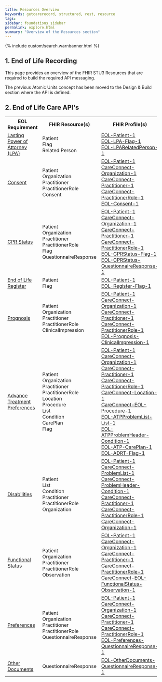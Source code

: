 ```yaml
---
title: Resources Overview
keywords: getcarerecord, structured, rest, resource
tags: 
sidebar: foundations_sidebar
permalink: explore.html
summary: "Overview of the Resources section"
---
```


{% include custom/search.warnbanner.html %}

## 1. End of Life Recording ##

This page provides an overview of the FHIR STU3 Resources that are required to build the required API messaging.

The previous Atomic Units concept has been moved to the Design & Build section where the API is defined.

## 2. End of Life Care API's ###

<table style="min-width:100%;width:100%">
<tr id="clinical">
<th style="width:33%;">EOL Requirement</th>
<th style="width:33%;">FHIR Resource(s)</th>
<th style="width:33%;">FHIR Profile(s)</th>
</tr>
<tr>
<td><a href="api_eol_lastingpowerofattorney.html">Lasting Power of Attorney (LPA)</a></td>
<td>Patient<br/>Flag<br/>Related Person</td>
<td>
<a href="https://fhir.nhs.uk/STU3/StructureDefinition/EOL-Patient-1">EOL-Patient-1</a><br/>
<a href="https://fhir.nhs.uk/STU3/StructureDefinition/EOL-LPA-Flag-1">EOL-LPA-Flag-1</a><br/>
<a href="https://fhir.nhs.uk/STU3/StructureDefinition/EOL-LPA-RelatedPerson-1">EOL-LPARelatedPerson-1</a>
</td>
</tr>
<tr>
<td><a href="api_eol_consent.html">Consent</a></td>
<td>Patient<br/>Organization<br/>Practitioner<br/>PractitionerRole<br/>Consent<br/></td>
<td>
<a href="https://fhir.nhs.uk/STU3/StructureDefinition/EOL-Patient-1">EOL-Patient-1</a><br/>
<a href="https://fhir.hl7.org.uk/STU3/StructureDefinition/CareConnect-Organization-1">CareConnect-Organization-1</a><br/>
<a href="https://fhir.hl7.org.uk/STU3/StructureDefinition/CareConnect-Practitioner-1">CareConnect-Practitioner-1</a><br/>
<a href="https://fhir.hl7.org.uk/STU3/StructureDefinition/CareConnect-PractitionerRole-1">CareConnect-PractitionerRole-1 </a><br/>
<a href="https://fhir.nhs.uk/STU3/StructureDefinition/EOL-Consent-1">EOL-Consent-1</a>
</td>
</tr>
<tr>
<td><a href="api_eol_cprstatus.html">CPR Status</a></td>
<td>Patient<br/>Organization<br/>Practitioner<br/>PractitionerRole<br/>Flag<br/>QuestionnaireResponse<br/></td>
<td>
<a href="https://fhir.nhs.uk/STU3/StructureDefinition/EOL-Patient-1">EOL-Patient-1</a><br/>
<a href="https://fhir.hl7.org.uk/STU3/StructureDefinition/CareConnect-Organization-1">CareConnect-Organization-1</a><br/>
<a href="https://fhir.hl7.org.uk/STU3/StructureDefinition/CareConnect-Practitioner-1">CareConnect-Practitioner-1</a><br/>
<a href="https://fhir.hl7.org.uk/STU3/StructureDefinition/CareConnect-PractitionerRole-1">CareConnect-PractitionerRole-1</a><br/>
<a href="https://fhir.nhs.uk/STU3/StructureDefinition/EOL-CPRStatus-Flag-1">EOL-CPRStatus-Flag-1</a><br/>
<a href="https://fhir.nhs.uk/STU3/StructureDefinition/EOL-CPRStatus-QuestionnaireResponse-1">EOL-CPRStatus-QuestionnaireResponse-1</a>
</td>
</tr>
<tr>
<td><a href="api_eol_register.html">End of Life Register</a></td>
<td>Patient<br/>Flag</td>
<td>
<a href="https://fhir.nhs.uk/STU3/StructureDefinition/EOL-Patient-1">EOL-Patient-1</a><br/>
<a href="https://fhir.nhs.uk/STU3/StructureDefinition/EOL-Register-Flag-1">EOL-Register-Flag-1</a>
</td>
</tr>
<tr>
<td><a href="api_eol_prognosis.html">Prognosis</a></td>
<td>Patient<br/>Organization<br/>Practitioner<br/>PractitionerRole<br/>ClinicalImpression</td>
<td>
<a href="https://fhir.nhs.uk/STU3/StructureDefinition/EOL-Patient-1">EOL-Patient-1</a><br/>
<a href="https://fhir.hl7.org.uk/STU3/StructureDefinition/CareConnect-Organization-1">CareConnect-Organization-1</a><br/>
<a href="https://fhir.hl7.org.uk/STU3/StructureDefinition/CareConnect-Practitioner-1">CareConnect-Practitioner-1</a><br/>
<a href="https://fhir.hl7.org.uk/STU3/StructureDefinition/CareConnect-PractitionerRole-1">CareConnect-PractitionerRole-1</a><br/>
<a href="https://fhir.nhs.uk/STU3/StructureDefinition/EOL-Prognosis-ClinicalImpression-1">EOL-Prognosis-ClinicalImpression-1</a>
</td>
</tr>
<tr>
<td><a href="api_eol_atp.html">Advance Treatment Preferences</a></td>
<td>Patient<br/>Organization<br/>Practitioner<br/>PractitionerRole<br/>Location<br/>Procedure<br/>List<br/>Condition<br/>CarePlan<br/>Flag</td>
<td>
<a href="https://fhir.nhs.uk/STU3/StructureDefinition/EOL-Patient-1">EOL-Patient-1</a><br/>
<a href="https://fhir.hl7.org.uk/STU3/StructureDefinition/CareConnect-Organization-1">CareConnect-Organization-1</a><br/>
<a href="https://fhir.hl7.org.uk/STU3/StructureDefinition/CareConnect-Practitioner-1">CareConnect-Practitioner-1</a><br/>
<a href="https://fhir.hl7.org.uk/STU3/StructureDefinition/CareConnect-PractitionerRole-1">CareConnect-PractitionerRole-1</a><br/>
<a href="https://fhir.hl7.org.uk/STU3/StructureDefinition/CareConnect-Location-1">CareConnect-Location-1</a><br/>
<a href="https://fhir.nhs.uk/STU3/StructureDefinition/CareConnect-EOL-Procedure-1">CareConnect-EOL-Procedure-1</a><br/>
<a href="https://fhir.nhs.uk/STU3/StructureDefinition/EOL-ATPProblemList-List-1">EOL-ATPProblemList-List-1</a><br/>
<a href="https://fhir.nhs.uk/STU3/StructureDefinition/EOL-ATPProblemHeader-Condition-1">EOL-ATPProblemHeader-Condition-1</a><br/>
<a href="https://fhir.nhs.uk/STU3/StructureDefinition/EOL-ATP-CarePlan-1">EOL-ATP-CarePlan-1</a><br/>
<a href="https://fhir.nhs.uk/STU3/StructureDefinition/EOL-ADRT-Flag-1">EOL-ADRT-Flag-1</a><br/>
</td>
</tr>
<tr>
<td><a href="api_eol_disabilities.html">Disabilities</a></td>
<td>Patient<br/>List<br/>Condition<br/>Practitioner<br/>PractitionerRole<br/>Organization<br/></td>
<td>
<a href="https://fhir.nhs.uk/STU3/StructureDefinition/EOL-Patient-1">EOL-Patient-1</a><br/>
<a href="https://fhir.hl7.org.uk/STU3/StructureDefinition/CareConnect-ProblemList-1">CareConnect-ProblemList-1</a><br/>
<a href="https://fhir.hl7.org.uk/STU3/StructureDefinition/CareConnect-ProblemHeader-Condition-1">CareConnect-ProblemHeader-Condition-1</a><br/>
<a href="https://fhir.hl7.org.uk/STU3/StructureDefinition/CareConnect-Practitioner-1">CareConnect-Practitioner-1</a><br/>
<a href="https://fhir.hl7.org.uk/STU3/StructureDefinition/CareConnect-PractitionerRole-1">CareConnect-PractitionerRole-1</a><br/>
<a href="https://fhir.hl7.org.uk/STU3/StructureDefinition/CareConnect-Organization-1">CareConnect-Organization-1</a>
</td>
</tr>
<tr>
<td><a href="api_eol_functionalstatus.html">Functional Status</a></td>
<td>Patient<br/>Organization<br/>Practitioner<br/>PractitionerRole<br/>Observation</td>
<td>
<a href="https://fhir.nhs.uk/STU3/StructureDefinition/EOL-Patient-1">EOL-Patient-1</a><br/>
<a href="https://fhir.hl7.org.uk/STU3/StructureDefinition/CareConnect-Organization-1">CareConnect-Organization-1</a><br/>
<a href="https://fhir.hl7.org.uk/STU3/StructureDefinition/CareConnect-Practitioner-1">CareConnect-Practitioner-1</a><br/>
<a href="https://fhir.hl7.org.uk/STU3/StructureDefinition/CareConnect-PractitionerRole-1">CareConnect-PractitionerRole-1</a><br/>
<a href="https://fhir.nhs.uk/STU3/StructureDefinition/CareConnect-EOL-FunctionalStatus-Observation-1">CareConnect-EOL-FunctionalStatus-Observation-1</a>
</td>
</tr>
<tr>
<td><a href="api_eol_preferences.html">Preferences</a></td>
<td>Patient<br/>Organization<br/>Practitioner<br/>PractitionerRole<br/>QuestionnaireResponse</td>
<td>
<a href="https://fhir.nhs.uk/STU3/StructureDefinition/EOL-Patient-1">EOL-Patient-1</a><br/>
<a href="https://fhir.hl7.org.uk/STU3/StructureDefinition/CareConnect-Organization-1">CareConnect-Organization-1</a><br/>
<a href="https://fhir.hl7.org.uk/STU3/StructureDefinition/CareConnect-Practitioner-1">CareConnect-Practitioner-1</a><br/>
<a href="https://fhir.hl7.org.uk/STU3/StructureDefinition/CareConnect-PractitionerRole-1">CareConnect-PractitionerRole-1</a><br/>
<a href="https://fhir.nhs.uk/STU3/StructureDefinition/EOL-Preferences-QuestionnaireResponse-1">EOL-Preferences-QuestionnaireResponse-1</a>
</td>
</tr>
<tr>
<td><a href="api_eol_otherdocuments.html">Other Documents</a></td>
<td>QuestionnaireResponse</td>
<td><a href="https://fhir.nhs.uk/STU3/StructureDefinition/EOL-OtherDocuments-QuestionnaireResponse-1">EOL-OtherDocuments-QuestionnaireResponse-1</a></td>
</tr>
</table>